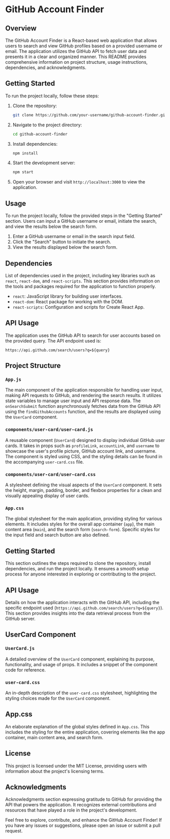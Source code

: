 # GitHub Account Finder

## Overview

The GitHub Account Finder is a React-based web application that allows users to search and view GitHub profiles based on a provided username or email. The application utilizes the GitHub API to fetch user data and presents it in a clear and organized manner. This README provides comprehensive information on project structure, usage instructions, dependencies, and acknowledgments.

## Getting Started

To run the project locally, follow these steps:

1. Clone the repository:

   ```bash
   git clone https://github.com/your-username/github-account-finder.git
   ```

2. Navigate to the project directory:

   ```bash
   cd github-account-finder
   ```

3. Install dependencies:

   ```bash
   npm install
   ```

4. Start the development server:

   ```bash
   npm start
   ```

5. Open your browser and visit `http://localhost:3000` to view the application.


## Usage

To run the project locally, follow the provided steps in the "Getting Started" section. Users can input a GitHub username or email, initiate the search, and view the results below the search form.

1. Enter a GitHub username or email in the search input field.
2. Click the "Search" button to initiate the search.
3. View the results displayed below the search form.

## Dependencies

List of dependencies used in the project, including key libraries such as `react`, `react-dom`, and `react-scripts`. This section provides information on the tools and packages required for the application to function properly.

- `react`: JavaScript library for building user interfaces.
- `react-dom`: React package for working with the DOM.
- `react-scripts`: Configuration and scripts for Create React App.

## API Usage

The application uses the GitHub API to search for user accounts based on the provided query. The API endpoint used is:

```
https://api.github.com/search/users?q=${query}
```


## Project Structure

### `App.js`

The main component of the application responsible for handling user input, making API requests to GitHub, and rendering the search results. It utilizes state variables to manage user input and API response data. The `onSearchSubmit` function asynchronously fetches data from the GitHub API using the `findGithubAccounts` function, and the results are displayed using the `UserCard` component.

### `components/user-card/user-card.js`

A reusable component (`UserCard`) designed to display individual GitHub user cards. It takes in props such as `profileLink`, `accountLink`, and `username` to showcase the user's profile picture, GitHub account link, and username. The component is styled using CSS, and the styling details can be found in the accompanying `user-card.css` file.

### `components/user-card/user-card.css`

A stylesheet defining the visual aspects of the `UserCard` component. It sets the height, margin, padding, border, and flexbox properties for a clean and visually appealing display of user cards.

### `App.css`

The global stylesheet for the main application, providing styling for various elements. It includes styles for the overall app container (`app`), the main content area (`main`), and the search form (`search-form`). Specific styles for the input field and search button are also defined.

## Getting Started

This section outlines the steps required to clone the repository, install dependencies, and run the project locally. It ensures a smooth setup process for anyone interested in exploring or contributing to the project.

## API Usage

Details on how the application interacts with the GitHub API, including the specific endpoint used (`https://api.github.com/search/users?q=${query}`). This section provides insights into the data retrieval process from the GitHub server.

## UserCard Component

### `UserCard.js`

A detailed overview of the `UserCard` component, explaining its purpose, functionality, and usage of props. It includes a snippet of the component code for reference.

### `user-card.css`

An in-depth description of the `user-card.css` stylesheet, highlighting the styling choices made for the `UserCard` component.

## App.css

An elaborate explanation of the global styles defined in `App.css`. This includes the styling for the entire application, covering elements like the app container, main content area, and search form.

## License

This project is licensed under the MIT License, providing users with information about the project's licensing terms.

## Acknowledgments

Acknowledgments section expressing gratitude to GitHub for providing the API that powers the application. It recognizes external contributions and resources that have played a role in the project's development.

Feel free to explore, contribute, and enhance the GitHub Account Finder! If you have any issues or suggestions, please open an issue or submit a pull request.